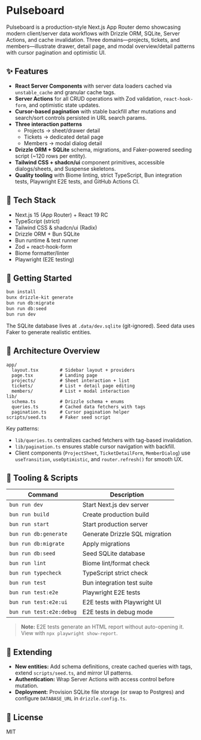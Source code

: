 # Pulseboard

Pulseboard is a production-style Next.js App Router demo showcasing modern client/server data workflows with Drizzle ORM, SQLite, Server Actions, and cache invalidation. Three domains—projects, tickets, and members—illustrate drawer, detail page, and modal overview/detail patterns with cursor pagination and optimistic UI.

## ✨ Features

- **React Server Components** with server data loaders cached via `unstable_cache` and granular cache tags.
- **Server Actions** for all CRUD operations with Zod validation, `react-hook-form`, and optimistic state updates.
- **Cursor-based pagination** with stable backfill after mutations and search/sort controls persisted in URL search params.
- **Three interaction patterns**
  - Projects → sheet/drawer detail
  - Tickets → dedicated detail page
  - Members → modal dialog detail
- **Drizzle ORM + SQLite** schema, migrations, and Faker-powered seeding script (~120 rows per entity).
- **Tailwind CSS + shadcn/ui** component primitives, accessible dialogs/sheets, and Suspense skeletons.
- **Quality tooling** with Biome linting, strict TypeScript, Bun integration tests, Playwright E2E tests, and GitHub Actions CI.

## 🧱 Tech Stack

- Next.js 15 (App Router) + React 19 RC
- TypeScript (strict)
- Tailwind CSS & shadcn/ui (Radix)
- Drizzle ORM + Bun SQLite
- Bun runtime & test runner
- Zod + react-hook-form
- Biome formatter/linter
- Playwright (E2E testing)

## 🚀 Getting Started

```bash
bun install
bunx drizzle-kit generate
bun run db:migrate
bun run db:seed
bun run dev
```

The SQLite database lives at `.data/dev.sqlite` (git-ignored). Seed data uses Faker to generate realistic entities.

## 🧭 Architecture Overview

```
app/
  layout.tsx        # Sidebar layout + providers
  page.tsx          # Landing page
  projects/         # Sheet interaction + list
  tickets/          # List + detail page editing
  members/          # List + modal interaction
lib/
  schema.ts         # Drizzle schema + enums
  queries.ts        # Cached data fetchers with tags
  pagination.ts     # Cursor pagination helper
scripts/seed.ts     # Faker seed script
```

Key patterns:

- `lib/queries.ts` centralizes cached fetchers with tag-based invalidation.
- `lib/pagination.ts` ensures stable cursor navigation with backfill.
- Client components (`ProjectSheet`, `TicketDetailForm`, `MemberDialog`) use `useTransition`, `useOptimistic`, and `router.refresh()` for smooth UX.

## 🧪 Tooling & Scripts

| Command                  | Description                    |
| ------------------------ | ------------------------------ |
| `bun run dev`            | Start Next.js dev server       |
| `bun run build`          | Create production build        |
| `bun run start`          | Start production server        |
| `bun run db:generate`    | Generate Drizzle SQL migration |
| `bun run db:migrate`     | Apply migrations               |
| `bun run db:seed`        | Seed SQLite database           |
| `bun run lint`           | Biome lint/format check        |
| `bun run typecheck`      | TypeScript strict check        |
| `bun run test`           | Bun integration test suite     |
| `bun run test:e2e`       | Playwright E2E tests           |
| `bun run test:e2e:ui`    | E2E tests with Playwright UI   |
| `bun run test:e2e:debug` | E2E tests in debug mode        |

> **Note:** E2E tests generate an HTML report without auto-opening it. View with `npx playwright show-report`.

## 🧰 Extending

- **New entities:** Add schema definitions, create cached queries with tags, extend `scripts/seed.ts`, and mirror UI patterns.
- **Authentication:** Wrap Server Actions with access control before mutation.
- **Deployment:** Provision SQLite file storage (or swap to Postgres) and configure `DATABASE_URL` in `drizzle.config.ts`.

## 📄 License

MIT
